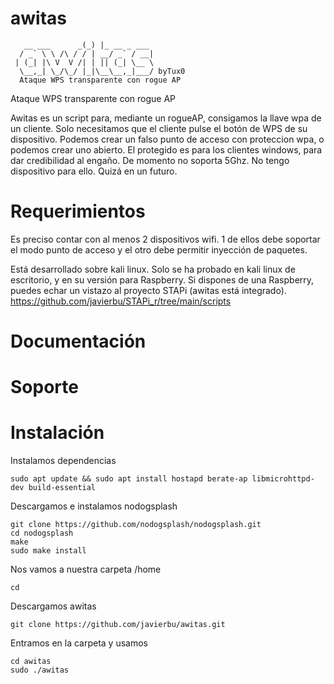 # awitas
```
   __ ___      _(_) |_ __ _ ___ 
  / _` \ \ /\ / / | __/ _` / __|
 | (_| |\ V  V /| | || (_| \__ \
  \__,_| \_/\_/ |_|\__\__,_|___/ byTux0
  Ataque WPS transparente con rogue AP   

```

Ataque WPS transparente con rogue AP 

Awitas es un script para, mediante un rogueAP, consigamos la llave wpa de un cliente. Solo necesitamos que el cliente pulse el botón de WPS de su dispositivo.
Podemos crear un falso punto de acceso con proteccion wpa, o podemos crear uno abierto.
El protegido es para los clientes windows, para dar credibilidad al engaño.
De momento no soporta 5Ghz. No tengo dispositivo para ello. Quizá en un futuro.

# Requerimientos
Es preciso contar con al menos 2 dispositivos wifi. 1 de ellos debe soportar el modo punto de acceso y el otro debe permitir inyección de paquetes.

Está desarrollado sobre kali linux. Solo se ha probado en kali linux de escritorio, y en su versión para Raspberry. Si dispones de una Raspberry, puedes echar un vistazo al proyecto STAPi (awitas está integrado).
 https://github.com/javierbu/STAPi_r/tree/main/scripts

# Documentación

# Soporte

# Instalación

Instalamos dependencias
```
sudo apt update && sudo apt install hostapd berate-ap libmicrohttpd-dev build-essential
```

Descargamos e instalamos nodogsplash
```
git clone https://github.com/nodogsplash/nodogsplash.git
cd nodogsplash
make
sudo make install
```
Nos vamos a nuestra carpeta /home
```
cd

```

Descargamos awitas
```
git clone https://github.com/javierbu/awitas.git
```

Entramos en la carpeta y usamos
```
cd awitas
sudo ./awitas
```
